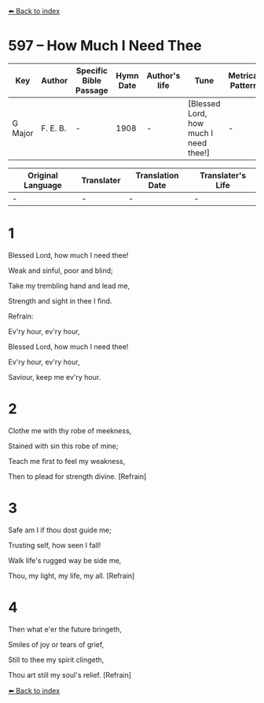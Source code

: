 [⬅️ Back to index](../README.md)

# 597 – How Much I Need Thee

Key | Author   | Specific Bible Passage     |Hymn Date |Author's life |Tune |Metrical Pattern   |Composer/Source
-- | --------- | ---------------------------|----------|--------------|-----|-------------------|-------------  
G Major |F. E. B. |- |1908 |- |[Blessed Lord, how much I need thee!] |- |F. E. Belden

Original Language | Translater | Translation Date   | Translater's Life  
----------------- | --------- | --------------------|-------------     
\- |- |- |-




# 1

Blessed Lord, how much I need thee!

Weak and sinful, poor and blind;

Take my trembling hand and lead me,

Strength and sight in thee I find.



Refrain:

Ev'ry hour, ev'ry hour,

Blessed Lord, how much I need thee!

Ev'ry hour, ev'ry hour,

Saviour, keep me ev'ry hour.



# 2

Clothe me with thy robe of meekness,

Stained with sin this robe of mine;

Teach me first to feel my weakness,

Then to plead for strength divine.  [Refrain]



# 3

Safe am I if thou dost guide me;

Trusting self, how seen I fall!

Walk life's rugged way be side me,

Thou, my light, my life, my all.  [Refrain]



# 4

Then what e'er the future bringeth,

Smiles of joy or tears of grief,

Still to thee my spirit clingeth,

Thou art still my soul's relief.  [Refrain]

[⬅️ Back to index](../README.md)
